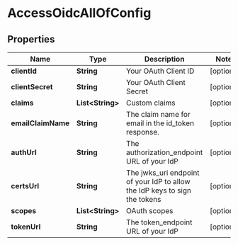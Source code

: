 

# AccessOidcAllOfConfig


## Properties

| Name | Type | Description | Notes |
|------------ | ------------- | ------------- | -------------|
|**clientId** | **String** | Your OAuth Client ID |  [optional] |
|**clientSecret** | **String** | Your OAuth Client Secret |  [optional] |
|**claims** | **List&lt;String&gt;** | Custom claims |  [optional] |
|**emailClaimName** | **String** | The claim name for email in the id_token response. |  [optional] |
|**authUrl** | **String** | The authorization_endpoint URL of your IdP |  [optional] |
|**certsUrl** | **String** | The jwks_uri endpoint of your IdP to allow the IdP keys to sign the tokens |  [optional] |
|**scopes** | **List&lt;String&gt;** | OAuth scopes |  [optional] |
|**tokenUrl** | **String** | The token_endpoint URL of your IdP |  [optional] |



